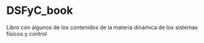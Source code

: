 # DSFyC_book
Libro con algunos de los contenidos de la materia dinámica de los sistemas físicos y control
